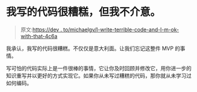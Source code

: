 # 我写的代码很糟糕，但我不介意。

> 原文:[https://dev . to/michaelgv/I-write-terrible-code-and-I-m-ok-with-that-4c6a](https://dev.to/michaelgv/i-write-terrible-code-and-i-m-ok-with-that-4c6a)

我承认，我写的代码很糟糕。不仅仅是意大利面。让我们忘记这整件 MVP 的事情。

写可怕的代码实际上是一件很棒的事情，它让你及时回顾并修改它，用你进一步的知识重写并以更好的方式实现它。如果你从未写过糟糕的代码，那你就从未学习过如何编码。